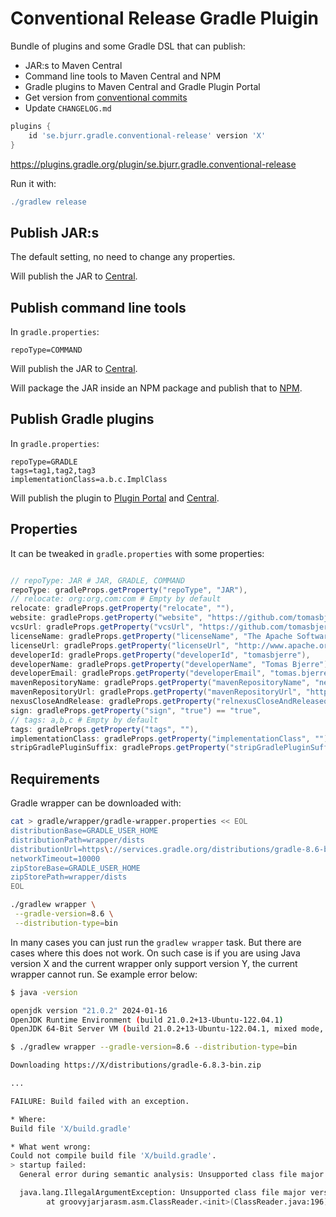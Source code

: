 # Conventional Release Gradle Pluigin

Bundle of plugins and some Gradle DSL that can publish:

- JAR:s to Maven Central
- Command line tools to Maven Central and NPM
- Gradle plugins to Maven Central and Gradle Plugin Portal
- Get version from [conventional commits](https://www.conventionalcommits.org/en/v1.0.0/)
- Update `CHANGELOG.md`

```groovy
plugins {
    id 'se.bjurr.gradle.conventional-release' version 'X'
}
```

<https://plugins.gradle.org/plugin/se.bjurr.gradle.conventional-release>

Run it with:

```groovy
./gradlew release
```

## Publish JAR:s

The default setting, no need to change any properties.

Will publish the JAR to [Central](https://central.sonatype.com/).

## Publish command line tools

In `gradle.properties`:

```properties
repoType=COMMAND
```

Will publish the JAR to [Central](https://central.sonatype.com/).

Will package the JAR inside an NPM package and publish that to [NPM](https://plugins.gradle.org/).

## Publish Gradle plugins

In `gradle.properties`:

```properties
repoType=GRADLE
tags=tag1,tag2,tag3
implementationClass=a.b.c.ImplClass
```

Will publish the plugin to [Plugin Portal](https://plugins.gradle.org/) and [Central](https://central.sonatype.com/).

## Properties

It can be tweaked in `gradle.properties` with some properties:

<!-- start default config -->
```groovy

// repoType: JAR # JAR, GRADLE, COMMAND
repoType: gradleProps.getProperty("repoType", "JAR"),
// relocate: org:org,com:com # Empty by default
relocate: gradleProps.getProperty("relocate", ""),
website: gradleProps.getProperty("website", "https://github.com/tomasbjerre/" + project.name),
vcsUrl: gradleProps.getProperty("vcsUrl", "https://github.com/tomasbjerre/" + project.name),
licenseName: gradleProps.getProperty("licenseName", "The Apache Software License, Version 2.0"),
licenseUrl: gradleProps.getProperty("licenseUrl", "http://www.apache.org/licenses/LICENSE-2.0.txt"),
developerId: gradleProps.getProperty("developerId", "tomasbjerre"),
developerName: gradleProps.getProperty("developerName", "Tomas Bjerre"),
developerEmail: gradleProps.getProperty("developerEmail", "tomas.bjerre85@gmail.com"),
mavenRepositoryName: gradleProps.getProperty("mavenRepositoryName", "nexus"),
mavenRepositoryUrl: gradleProps.getProperty("mavenRepositoryUrl", "https://oss.sonatype.org/service/local/staging/deploy/maven2/"),
nexusCloseAndRelease: gradleProps.getProperty("relnexusCloseAndReleaseocate", "true"),
sign: gradleProps.getProperty("sign", "true") == "true",
// tags: a,b,c # Empty by default
tags: gradleProps.getProperty("tags", ""),
implementationClass: gradleProps.getProperty("implementationClass", ""),
stripGradlePluginSuffix: gradleProps.getProperty("stripGradlePluginSuffix", "true") == "true",

```
<!-- end default config -->

## Requirements

Gradle wrapper can be downloaded with:

```sh
cat > gradle/wrapper/gradle-wrapper.properties << EOL
distributionBase=GRADLE_USER_HOME
distributionPath=wrapper/dists
distributionUrl=https\://services.gradle.org/distributions/gradle-8.6-bin.zip
networkTimeout=10000
zipStoreBase=GRADLE_USER_HOME
zipStorePath=wrapper/dists
EOL

./gradlew wrapper \
 --gradle-version=8.6 \
 --distribution-type=bin
```

In many cases you can just run the `gradlew wrapper` task. But there are cases where this does not work. On such case is if you are using Java version X and the current wrapper only support version Y, the current wrapper cannot run. Se example error below:

```sh
$ java -version

openjdk version "21.0.2" 2024-01-16
OpenJDK Runtime Environment (build 21.0.2+13-Ubuntu-122.04.1)
OpenJDK 64-Bit Server VM (build 21.0.2+13-Ubuntu-122.04.1, mixed mode, sharing)
```

```sh
$ ./gradlew wrapper --gradle-version=8.6 --distribution-type=bin

Downloading https://X/distributions/gradle-6.8.3-bin.zip

...

FAILURE: Build failed with an exception.

* Where:
Build file 'X/build.gradle'

* What went wrong:
Could not compile build file 'X/build.gradle'.
> startup failed:
  General error during semantic analysis: Unsupported class file major version 65

  java.lang.IllegalArgumentException: Unsupported class file major version 65
        at groovyjarjarasm.asm.ClassReader.<init>(ClassReader.java:196)
```
